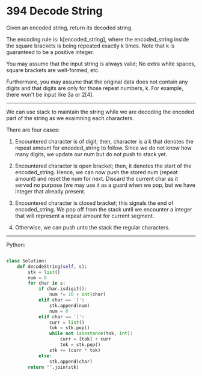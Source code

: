 # 394 Decode String

Given an encoded string, return its decoded string.

The encoding rule is: k[encoded\_string], where the encoded\_string inside the
square brackets is being repeated exactly k times. Note that k is guaranteed to
be a positive integer.

You may assume that the input string is always valid; No extra white spaces,
square brackets are well-formed, etc.

Furthermore, you may assume that the original data does not contain any digits
and that digits are only for those repeat numbers, k. For example, there won't
be input like 3a or 2[4].

---

We can use stack to maintain the string while we are decoding the encoded part
of the string as we exaimning each characters.

There are four cases:

1. Encountered character is of digit; then, character is a k that denotes the
   repeat amount for encoded\_string to follow. Since we do not know how many
   digits, we update our num but do not push to stack yet.

2. Encountered character is open bracket; then, it denotes the start of the
   encoded\_string. Hence, we can now push the stored num (repeat amount) and
   reset the num for next. Discard the current char as it served no purpose (we
   may use it as a guard when we pop, but we have integer that already present.

3. Encountered character is closed bracket; this signals the end of
   encoded\_string. We pop off from the stack until we encounter a integer that
   will represent a repeat amount for current segment.

3. Otherwise, we can push unto the stack the regular characters.

---

Python:

```python

class Solution:
    def decodeString(self, s):
        stk = list()
        num = 0
        for char in s:
            if char.isdigit():
                num *= 10 + int(char)
            elif char == '[':
                stk.append(num)
                num = 0
            elif char == ']':
                curr = list()
                tok = stk.pop()
                while not isinstance(tok, int):
                    curr = [tok] + curr
                    tok = stk.pop()
                stk += (curr * tok)
            else:
                stk.append(char)
        return "".join(stk)
```
